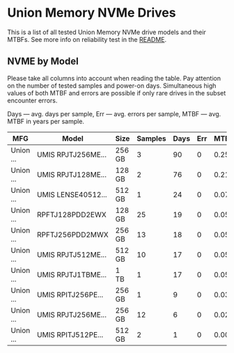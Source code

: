 Union Memory NVMe Drives
========================

This is a list of all tested Union Memory NVMe drive models and their MTBFs. See more
info on reliability test in the [README](https://github.com/linuxhw/SMART).

NVME by Model
------------

Please take all columns into account when reading the table. Pay attention on the
number of tested samples and power-on days. Simultaneous high values of both MTBF
and errors are possible if only rare drives in the subset encounter errors.

Days — avg. days per sample,
Err  — avg. errors per sample,
MTBF — avg. MTBF in years per sample.

| MFG       | Model              | Size   | Samples | Days  | Err   | MTBF   |
|-----------|--------------------|--------|---------|-------|-------|--------|
| Union ... | UMIS RPJTJ256ME... | 256 GB | 3       | 90    | 0     | 0.25   |
| Union ... | UMIS RPJTJ128ME... | 128 GB | 2       | 76    | 0     | 0.21   |
| Union ... | UMIS LENSE40512... | 512 GB | 1       | 24    | 0     | 0.07   |
| Union ... | RPFTJ128PDD2EWX    | 128 GB | 25      | 19    | 0     | 0.05   |
| Union ... | RPFTJ256PDD2MWX    | 256 GB | 13      | 18    | 0     | 0.05   |
| Union ... | UMIS RPJTJ512ME... | 512 GB | 10      | 17    | 0     | 0.05   |
| Union ... | UMIS RPJTJ1TBME... | 1 TB   | 1       | 17    | 0     | 0.05   |
| Union ... | UMIS RPITJ256PE... | 256 GB | 1       | 9     | 0     | 0.03   |
| Union ... | UMIS RPJTJ256ME... | 256 GB | 12      | 6     | 0     | 0.02   |
| Union ... | UMIS RPITJ512PE... | 512 GB | 2       | 1     | 0     | 0.00   |

